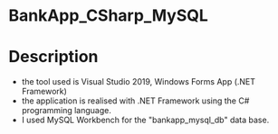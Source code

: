 # BankApp_CSharp_MySQL

# Description
- the tool used is Visual Studio 2019, Windows Forms App (.NET Framework)
- the application is realised with .NET Framework using the C# programming language.
- I used MySQL Workbench for the "bankapp_mysql_db" data base.
